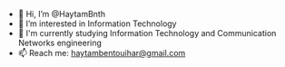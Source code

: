- 👋 Hi, I’m @HaytamBnth
- 👀 I’m interested in Information Technology
- 🏫 I'm currently studying Information Technology and Communication Networks engineering 
- 📫 Reach me: haytambentouihar@gmail.com

<!---
HaytamBnth/HaytamBnth is a ✨ special ✨ repository because its `README.md` (this file) appears on your GitHub profile.
You can click the Preview link to take a look at your changes.
--->
